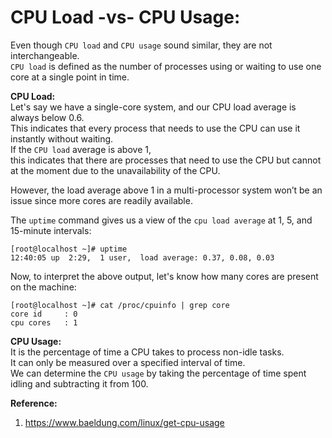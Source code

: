 # CPU Load -vs- CPU Usage:

Even though `CPU load` and `CPU usage` sound similar, they are not interchangeable.  
`CPU load` is defined as the number of processes using or waiting to use one core at a single point in time.  

**CPU Load:**  
Let's say we have a single-core system, and our CPU load average is always below 0.6.  
This indicates that every process that needs to use the CPU can use it instantly without waiting.  
If the `CPU load` average is above 1,  
this indicates that there are processes that need to use the CPU but cannot at the moment due to the unavailability of the CPU.  

However, the load average above 1 in a multi-processor system won’t be an issue since more cores are readily available.  

The `uptime` command gives us a view of the `cpu load average` at 1, 5, and 15-minute intervals:  
```shell
[root@localhost ~]# uptime
12:40:05 up  2:29,  1 user,  load average: 0.37, 0.08, 0.03
```

Now, to interpret the above output, let's know how many cores are present on the machine:  
```shell
[root@localhost ~]# cat /proc/cpuinfo | grep core
core id		: 0
cpu cores	: 1
```

**CPU Usage:**  
It is the percentage of time a CPU takes to process non-idle tasks.  
It can only be measured over a specified interval of time.  
We can determine the `CPU usage` by taking the percentage of time spent idling and subtracting it from 100.  

**Reference:**  
1. https://www.baeldung.com/linux/get-cpu-usage

